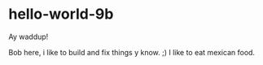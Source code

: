 # hello-world-9b


Ay waddup!

Bob here, i like to build and fix things y know. ;)
I like to eat mexican food.
